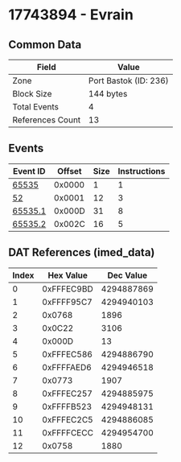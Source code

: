 # 17743894 - Evrain

## Common Data

| Field            | Value                 |
|------------------|-----------------------|
| Zone             | Port Bastok (ID: 236) |
| Block Size       | 144 bytes             |
| Total Events     | 4                     |
| References Count | 13                    |

## Events

| Event ID                | Offset   |   Size |   Instructions |
|-------------------------|----------|--------|----------------|
| [65535](./65535.md)     | 0x0000   |      1 |              1 |
| [52](./52.md)           | 0x0001   |     12 |              3 |
| [65535.1](./65535.1.md) | 0x000D   |     31 |              8 |
| [65535.2](./65535.2.md) | 0x002C   |     16 |              5 |

## DAT References (imed_data)

|   Index | Hex Value   |   Dec Value |
|---------|-------------|-------------|
|       0 | 0xFFFEC9BD  |  4294887869 |
|       1 | 0xFFFF95C7  |  4294940103 |
|       2 | 0x0768      |        1896 |
|       3 | 0x0C22      |        3106 |
|       4 | 0x000D      |          13 |
|       5 | 0xFFFEC586  |  4294886790 |
|       6 | 0xFFFFAED6  |  4294946518 |
|       7 | 0x0773      |        1907 |
|       8 | 0xFFFEC257  |  4294885975 |
|       9 | 0xFFFFB523  |  4294948131 |
|      10 | 0xFFFEC2C5  |  4294886085 |
|      11 | 0xFFFFCECC  |  4294954700 |
|      12 | 0x0758      |        1880 |

